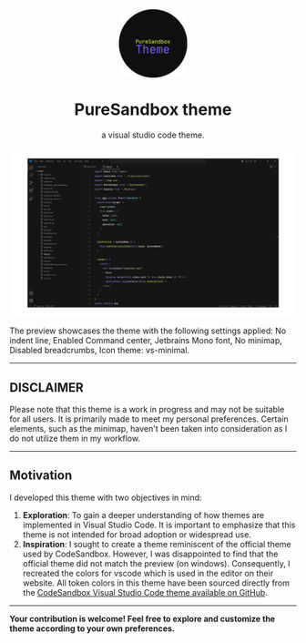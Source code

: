 <div align="center"><img align="center" width="120px" src="assets/icon.png" alt="icon of the theme"></img></div>

<h1 align="center"> PureSandbox theme</h1>
<p align="center">a visual studio code theme.</p>

<div align="center"><img align="center" src="assets/preview.png" alt="preview of the theme"></img></div>

The preview showcases the theme with the following settings applied: No indent line, Enabled Command center, Jetbrains Mono font, No minimap, Disabled breadcrumbs, Icon theme: vs-minimal.

---

## DISCLAIMER

Please note that this theme is a work in progress and may not be suitable for all users. It is primarily made to meet my personal preferences. Certain elements, such as the minimap, haven't been taken into consideration as I do not utilize them in my workflow.

---

## Motivation

I developed this theme with two objectives in mind:

1. **Exploration**: To gain a deeper understanding of how themes are implemented in Visual Studio Code. It is important to emphasize that this theme is not intended for broad adoption or widespread use.
2. **Inspiration**: I sought to create a theme reminiscent of the official theme used by CodeSandbox. However, I was disappointed to find that the official theme did not match the preview (on windows). Consequently, I recreated the colors for vscode which is used in the editor on their website. All token colors in this theme have been sourced directly from the [CodeSandbox Visual Studio Code theme available on GitHub](https://github.com/codesandbox/vscode-theme).

---

**Your contribution is welcome! Feel free to explore and customize the theme according to your own preferences.**
